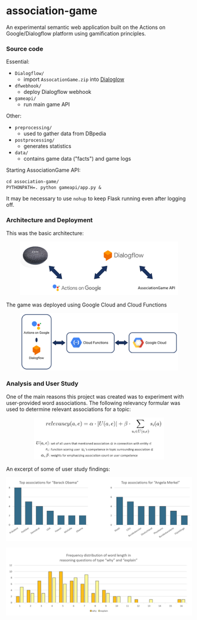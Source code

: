 # association-game
An experimental semantic web application built on the Actions on Google/Dialogflow platform using gamification principles.


### Source code

Essential:

* `Dialogflow/`
  * import `AssocationGame.zip` into [Dialoglow](https://dialogflow.com)
* `dfwebhook/`
  * deploy Dialogflow webhook
* `gameapi/`
  * run main game API


Other:

* `preprocessing/`
  * used to gather data from DBpedia
* `postprocessing/`
  * generates statistics
* `data/`
  * contains game data ("facts") and game logs


Starting AssociationGame API:

```
cd association-game/
PYTHONPATH=. python gameapi/app.py &
```

It may be necessary to use `nohup` to keep Flask running even after logging off.



### Architecture and Deployment

This was the basic architecture:

<p align="center"><img src="assets/architecture.png" alt="architecture" width="85%"></p>

The game was deployed using Google Cloud and Cloud Functions

<p align="center"><img src="assets/deployment.png" alt="deployment" width="85%"></p>



### Analysis and User Study

One of the main reasons this project was created was to experiment with user-provided word associations. The following relevancy formular was used to determine relevant associations for a topic:

<p align="center"><img src="assets/relevancy_formula.png" alt="relevancy formula" width="70%"></p>

An excerpt of some of user study findings:

![](assets/userstudy_1.png)

![](assets/userstudy_2.png)

